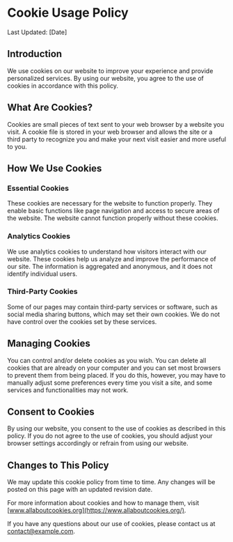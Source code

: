 # Cookie Usage Policy

Last Updated: [Date]

## Introduction

We use cookies on our website to improve your experience and provide personalized services. By using our website, you agree to the use of cookies in accordance with this policy.

## What Are Cookies?

Cookies are small pieces of text sent to your web browser by a website you visit. A cookie file is stored in your web browser and allows the site or a third party to recognize you and make your next visit easier and more useful to you.

## How We Use Cookies

### Essential Cookies

These cookies are necessary for the website to function properly. They enable basic functions like page navigation and access to secure areas of the website. The website cannot function properly without these cookies.

### Analytics Cookies

We use analytics cookies to understand how visitors interact with our website. These cookies help us analyze and improve the performance of our site. The information is aggregated and anonymous, and it does not identify individual users.

### Third-Party Cookies

Some of our pages may contain third-party services or software, such as social media sharing buttons, which may set their own cookies. We do not have control over the cookies set by these services.

## Managing Cookies

You can control and/or delete cookies as you wish. You can delete all cookies that are already on your computer and you can set most browsers to prevent them from being placed. If you do this, however, you may have to manually adjust some preferences every time you visit a site, and some services and functionalities may not work.

## Consent to Cookies

By using our website, you consent to the use of cookies as described in this policy. If you do not agree to the use of cookies, you should adjust your browser settings accordingly or refrain from using our website.

## Changes to This Policy

We may update this cookie policy from time to time. Any changes will be posted on this page with an updated revision date.

For more information about cookies and how to manage them, visit [www.allaboutcookies.org](https://www.allaboutcookies.org/).

If you have any questions about our use of cookies, please contact us at [contact@example.com](mailto:contact@example.com).
